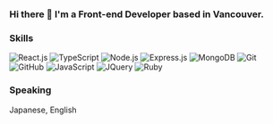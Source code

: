 ### Hi there 👋 I'm a Front-end Developer based in Vancouver.

### Skills

![React.js](https://icongr.am/devicon/react-original.svg?size=32&color=currentColor)
![TypeScript](https://icongr.am/devicon/typescript-original.svg?size=32&color=currentColor)
![Node.js](https://icongr.am/devicon/nodejs-original.svg?size=32&color=currentColor)
![Express.js](https://icongr.am/devicon/express-original.svg?size=32&color=currentColor)
![MongoDB](https://icongr.am/devicon/mongodb-original.svg?size=32&color=currentColor)
![Git](https://icongr.am/devicon/git-original.svg?size=32&color=currentColor)
![GitHub](https://icongr.am/devicon/github-original.svg?size=32&color=currentColor)
![JavaScript](https://icongr.am/devicon/javascript-original.svg?size=32&color=currentColor)
![JQuery](https://icongr.am/devicon/jquery-original.svg?size=32&color=currentColor)
![Ruby](https://icongr.am/devicon/ruby-original.svg?size=32&color=currentColor)

### Speaking
Japanese, English

<!--
**sugaya24/sugaya24** is a ✨ _special_ ✨ repository because its `README.md` (this file) appears on your GitHub profile.

Here are some ideas to get you started:

- 🔭 I’m currently working on ...
- 🌱 I’m currently learning ...
- 👯 I’m looking to collaborate on ...
- 🤔 I’m looking for help with ...
- 💬 Ask me about ...
- 📫 How to reach me: ...
- 😄 Pronouns: ...
- ⚡ Fun fact: ...
-->
